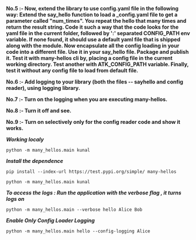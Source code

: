 **No.5 :- Now, extend the library to use config.yaml file in the following way: Extend the say_hello function to load a _config.yaml file to get a parameter called "num_times". You repeat the hello that many times and return the result string. Code it such a way that the code looks for the yaml file in the current folder, followed by ':' separated CONFIG_PATH env variable. If none found, it should use a default yaml file that is shipped along with the module. Now encapsulate all the config loading in your code into a different file. Use it in your say_hello file. Package and publish it. Test it with many-hellos cli by, placing a config file in the current working directory. Test another with ATK_CONFIG_PATH variable. Finally, test it without any config file to load from default file.**

**No.6 :-  Add logging to your library (both the files -- sayhello and config reader), using logging library.**


**No.7 :- Turn on the logging when you are executing many-hellos.**


**No.8 :- Turn it off and see.**


**No.9 :- Turn on selectively only for the config reader code and show it works.**

 
***Working localy***

```
python -m many_hellos.main kunal

```

***Install the dependence***

```
pip install --index-url https://test.pypi.org/simple/ many-hellos

``` 


```
python -m many_hellos.main kunal

```

***To access the logs : Run the application with the verbose flag , it turns logs on***

```
python -m many_hellos.main --verbose hello Alice Bob

```


***Enable Only Config Loader Logging***

```
python -m many_hellos.main hello --config-logging Alice 
```